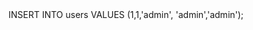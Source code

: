 <!-- Test Player Details 

http://localhost:8001/fantasy/player-details/player_Team/SRH/player_Name/David%20Warner 

http://localhost:8101/fantasy/team-details/team_Name/{team_Name}/team_Captain/{team_Captain}

-->INSERT INTO users VALUES (1,1,'admin', 'admin','admin');